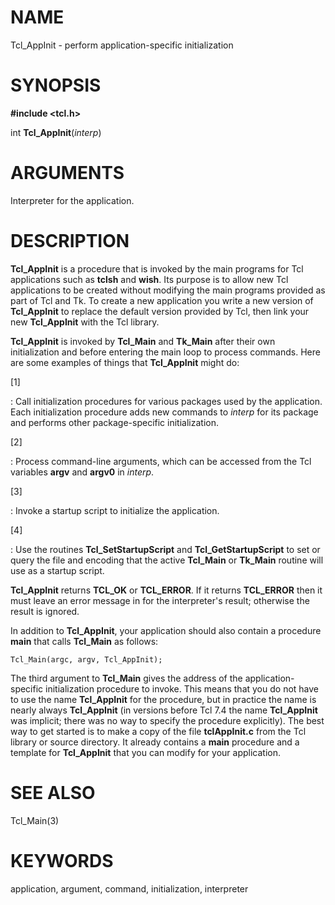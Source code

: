 # NAME

Tcl_AppInit - perform application-specific initialization

# SYNOPSIS

**#include \<tcl.h\>**

int **Tcl_AppInit**(*interp*)

# ARGUMENTS

Interpreter for the application.

# DESCRIPTION

**Tcl_AppInit** is a procedure that is invoked by the main programs for
Tcl applications such as **tclsh** and **wish**. Its purpose is to allow
new Tcl applications to be created without modifying the main programs
provided as part of Tcl and Tk. To create a new application you write a
new version of **Tcl_AppInit** to replace the default version provided
by Tcl, then link your new **Tcl_AppInit** with the Tcl library.

**Tcl_AppInit** is invoked by **Tcl_Main** and **Tk_Main** after their
own initialization and before entering the main loop to process
commands. Here are some examples of things that **Tcl_AppInit** might
do:

\[1\]

:   Call initialization procedures for various packages used by the
    application. Each initialization procedure adds new commands to
    *interp* for its package and performs other package-specific
    initialization.

\[2\]

:   Process command-line arguments, which can be accessed from the Tcl
    variables **argv** and **argv0** in *interp*.

\[3\]

:   Invoke a startup script to initialize the application.

\[4\]

:   Use the routines **Tcl_SetStartupScript** and
    **Tcl_GetStartupScript** to set or query the file and encoding that
    the active **Tcl_Main** or **Tk_Main** routine will use as a startup
    script.

**Tcl_AppInit** returns **TCL_OK** or **TCL_ERROR**. If it returns
**TCL_ERROR** then it must leave an error message in for the
interpreter\'s result; otherwise the result is ignored.

In addition to **Tcl_AppInit**, your application should also contain a
procedure **main** that calls **Tcl_Main** as follows:

    Tcl_Main(argc, argv, Tcl_AppInit);

The third argument to **Tcl_Main** gives the address of the
application-specific initialization procedure to invoke. This means that
you do not have to use the name **Tcl_AppInit** for the procedure, but
in practice the name is nearly always **Tcl_AppInit** (in versions
before Tcl 7.4 the name **Tcl_AppInit** was implicit; there was no way
to specify the procedure explicitly). The best way to get started is to
make a copy of the file **tclAppInit.c** from the Tcl library or source
directory. It already contains a **main** procedure and a template for
**Tcl_AppInit** that you can modify for your application.

# SEE ALSO

Tcl_Main(3)

# KEYWORDS

application, argument, command, initialization, interpreter

